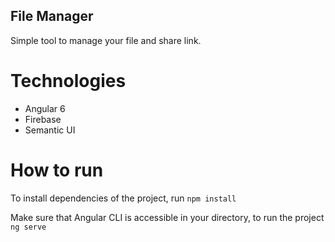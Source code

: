 ## File Manager
Simple tool to manage your file and share link.

# Technologies
  - Angular 6
  - Firebase
  - Semantic UI


# How to run

To install dependencies of the project, run `npm install`


Make sure that Angular CLI is accessible in your directory, to run the project `ng serve`  